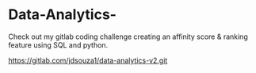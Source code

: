 # Data-Analytics-
Check out my gitlab coding challenge creating an affinity score & ranking feature using SQL and python.

https://gitlab.com/jdsouza1/data-analytics-v2.git
